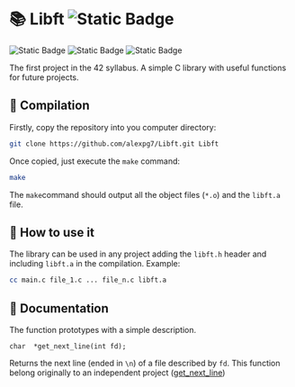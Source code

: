 # :books: Libft ![Static Badge](https://img.shields.io/badge/Barcelona-black?style=for-the-badge&logo=42&logoColor=%23FFFFFF)
![Static Badge](https://img.shields.io/badge/C-grey?style=flat)
![Static Badge](https://img.shields.io/badge/Makefile-green?style=flat)
![Static Badge](https://img.shields.io/badge/status-completed-green?style=flat)


The first project in the 42 syllabus. A simple C library with useful functions for future projects.

## :hammer: Compilation
Firstly, copy the repository into you computer directory:

```bash
git clone https://github.com/alexpg7/Libft.git Libft 
```

Once copied, just execute the `make` command:

```bash
make
```

The `make`command should output all the object files (`*.o`) and the `libft.a` file.

## :book: How to use it

The library can be used in any project adding the `libft.h` header and including `libft.a` in the compilation. Example:

```bash
cc main.c file_1.c ... file_n.c libft.a
```

## :bookmark_tabs: Documentation

The function prototypes with a simple description.

``char	*get_next_line(int fd);`` 

Returns the next line (ended in `\n`) of a file described by `fd`.
This function belong originally to an independent project ([get_next_line](https://github.com/alexpg7/get_next_line))
